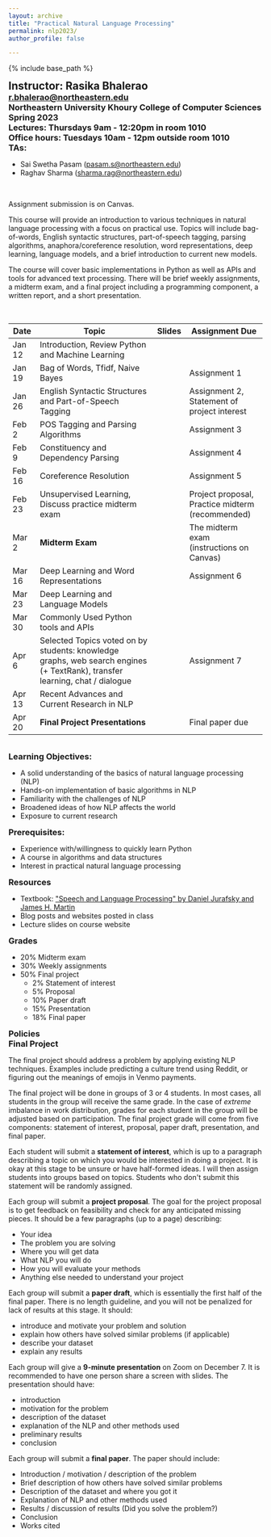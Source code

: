 ```yaml
---
layout: archive
title: "Practical Natural Language Processing"
permalink: nlp2023/
author_profile: false

---
```

<style type='text/css'>
h2, h3, h4, h5, h6 {margin: 0;}
.br {display: block; margin-bottom: 0em; margin: 0;} 
</style>

{% include base_path %}

## Instructor: Rasika Bhalerao
### r.bhalerao@northeastern.edu
### Northeastern University Khoury College of Computer Sciences
### Spring 2023
### Lectures: Thursdays 9am - 12:20pm in room 1010
### Office hours: Tuesdays 10am - 12pm outside room 1010
### TAs:
- Sai Swetha Pasam (pasam.s@northeastern.edu)
- Raghav Sharma (sharma.rag@northeastern.edu)
<br/>

Assignment submission is on Canvas.

This course will provide an introduction to various techniques in natural language processing with a focus on practical use. Topics will include bag-of-words, English syntactic structures, part-of-speech tagging, parsing algorithms, anaphora/coreference resolution, word representations, deep learning, language models, and a brief introduction to current new models.

The course will cover basic implementations in Python as well as APIs and tools for advanced text processing. There will be brief weekly assignments, a midterm exam, and a final project including a programming component, a written report, and a short presentation.

<br/>


| Date   | Topic                                                                                         | Slides | Assignment Due |
|--------|-----------------------------------------------------------------------------------------------|--------|----------------|
| Jan 12  | Introduction, Review Python and Machine Learning                                             |        |                |
| Jan 19 | Bag of Words, Tfidf, Naive Bayes                                                              |        | Assignment 1   |
| Jan 26 | English Syntactic Structures and Part-of-Speech Tagging                                       |        | Assignment 2, <br/> Statement of project interest |
| Feb 2 | POS Tagging and Parsing Algorithms                                                             |     | Assignment 3 |
| Feb 9  | Constituency and Dependency Parsing                                                           |  | Assignment 4 |
| Feb 16 | Coreference Resolution                                                                        |  | Assignment 5 |
| Feb 23 | Unsupervised Learning, Discuss practice midterm exam                                          |  | Project proposal, <br> Practice midterm (recommended) |
| Mar 2 | **Midterm Exam**                                                                              |        | The midterm exam <br> (instructions on Canvas) |
| Mar 16  | Deep Learning and Word Representations                                                        |  | Assignment 6 |
| Mar 23  | Deep Learning and Language Models                                                             |  |                |
| Mar 30 | Commonly Used Python tools and APIs                                                           |  |                |
| Apr 6 | Selected Topics voted on by students: knowledge graphs, web search engines (+ TextRank), transfer learning, chat / dialogue  |  | Assignment 7 |
| Apr 13 | Recent Advances and Current Research in NLP                                                   |  |  |
| Apr 20  | **Final Project Presentations**                                                               |        | Final paper due |


<br/>

### Learning Objectives:
- A solid understanding of the basics of natural language processing (NLP)
- Hands-on implementation of basic algorithms in NLP
- Familiarity with the challenges of NLP
- Broadened ideas of how NLP affects the world
- Exposure to current research

### Prerequisites:
- Experience with/willingness to quickly learn Python
- A course in algorithms and data structures
- Interest in practical natural language processing

### Resources
- Textbook: ["Speech and Language Processing" by Daniel Jurafsky and James H. Martin](https://web.stanford.edu/~jurafsky/slp3/)
- Blog posts and websites posted in class
- Lecture slides on course website

### Grades
- 20%  Midterm exam
- 30%  Weekly assignments
- 50%  Final project
  - 2%  Statement of interest
  - 5%  Proposal
  - 10% Paper draft
  - 15% Presentation
  - 18% Final paper

### Policies


### Final Project
The final project should address a problem by applying existing NLP techniques. Examples include predicting a culture trend using Reddit, or figuring out the meanings of emojis in Venmo payments.

The final project will be done in groups of 3 or 4 students. In most cases, all students in the group will receive the same grade. In the case of *extreme* imbalance in work distribution, grades for each student in the group will be adjusted based on participation. The final project grade will come from five components: statement of interest, proposal, paper draft, presentation, and final paper.

Each student will submit a **statement of interest**, which is up to a paragraph describing a topic on which you would be interested in doing a project. It is okay at this stage to be unsure or have half-formed ideas. I will then assign students into groups based on topics. Students who don't submit this statement will be randomly assigned.

Each group will submit a **project proposal**. The goal for the project proposal is to get feedback on feasibility and check for any anticipated missing pieces. It should be a few paragraphs (up to a page) describing:
- Your idea
- The problem you are solving
- Where you will get data
- What NLP you will do
- How you will evaluate your methods
- Anything else needed to understand your project

Each group will submit a **paper draft**, which is essentially the first half of the final paper. There is no length guideline, and you will not be penalized for lack of results at this stage. It should:
- introduce and motivate your problem and solution
- explain how others have solved similar problems (if applicable)
- describe your dataset
- explain any results

Each group will give a **9-minute presentation** on Zoom on December 7. It is recommended to have one person share a screen with slides. The presentation should have:
- introduction
- motivation for the problem
- description of the dataset
- explanation of the NLP and other methods used
- preliminary results
- conclusion

Each group will submit a **final paper**. The paper should include:
- Introduction / motivation / description of the problem
- Brief description of how others have solved similar problems
- Description of the dataset and where you got it
- Explanation of NLP and other methods used
- Results / discussion of results (Did you solve the problem?)
- Conclusion
- Works cited
